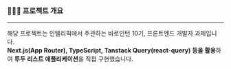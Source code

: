 
### 💁🏻‍♂️ 프로젝트 개요

---

해당 프로젝트는 인텔리픽에서 주관하는 바로인턴 10기, 프론트엔드 개발자 과제입니다.
<Br>
**Next.js(App Router), TypeScript, Tanstack Query(react-query) 등을 활용**하여 **투두 리스트 애플리케이션**을 직접 구현했습니다.
